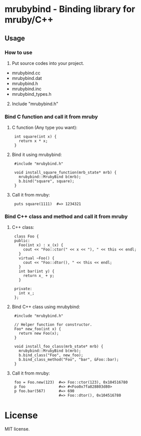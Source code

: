 mrubybind - Binding library for mruby/C++
=========================================

## Usage

### How to use

1. Put source codes into your project.
  * mrubybind.cc
  * mrubybind.dat
  * mrubybind.h
  * mrubybind.inc
  * mrubybind_types.h
2. Include "mrubybind.h"


### Bind C function and call it from mruby

1. C function (Any type you want):

        int square(int x) {
          return x * x;
        }

2. Bind it using mrubybind:

        #include "mrubybind.h"
        
        void install_square_function(mrb_state* mrb) {
          mrubybind::MrubyBind b(mrb);
          b.bind("square", square);
        }

3. Call it from mruby:

        puts square(1111)  #=> 1234321

### Bind C++ class and method and call it from mruby

1. C++ class:

        class Foo {
        public:
          Foo(int x) : x_(x) {
            cout << "Foo::ctor(" << x << "), " << this << endl;
          }
          virtual ~Foo() {
            cout << "Foo::dtor(), " << this << endl;
          }
          int bar(int y) {
            return x_ + y;
          }
        
        private:
          int x_;
        };

2. Bind C++ class using mrubybind:

        #include "mrubybind.h"
        
        // Helper function for constructor.
        Foo* new_foo(int x) {
          return new Foo(x);
        }
        
        void install_foo_class(mrb_state* mrb) {
          mrubybind::MrubyBind b(mrb);
          b.bind_class("Foo", new_foo);
          b.bind_class_method("Foo", "bar", &Foo::bar);
        }

3. Call it from mruby:

        foo = Foo.new(123)  #=> Foo::ctor(123), 0x104516780
        p foo               #=> #<Foo0x7fa828803d80>
        p foo.bar(567)      #=> 690
                            #=> Foo::dtor(), 0x104516780

# License

MIT license.
